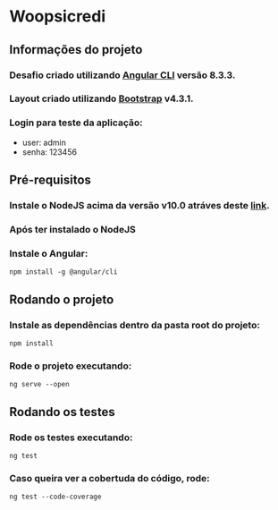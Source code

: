 # Woopsicredi

## Informações do projeto

### Desafio criado utilizando [Angular CLI](https://github.com/angular/angular-cli) versão 8.3.3.

### Layout criado utilizando [Bootstrap](https://getbootstrap.com/) v4.3.1. 

### Login para teste da aplicação:
- user: admin
- senha: 123456

## Pré-requisitos

### Instale o NodeJS acima da versão v10.0 atráves deste [link](https://nodejs.org/en/download/).

### Após ter instalado o NodeJS

### Instale o Angular:  
```
npm install -g @angular/cli
```

## Rodando o projeto

### Instale as dependências dentro da pasta root do projeto:
```
npm install
```

### Rode o projeto executando:
```
ng serve --open
```

## Rodando os testes

### Rode os testes executando: 
```
ng test
```

### Caso queira ver a cobertuda do código, rode:
```
ng test --code-coverage
```